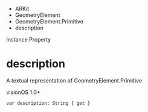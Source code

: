 

- ARKit
- GeometryElement
- GeometryElement.Primitive
-  description 

Instance Property

# description

A textual representation of GeometryElement.Primitive

visionOS 1.0+

``` source
var description: String { get }
```

